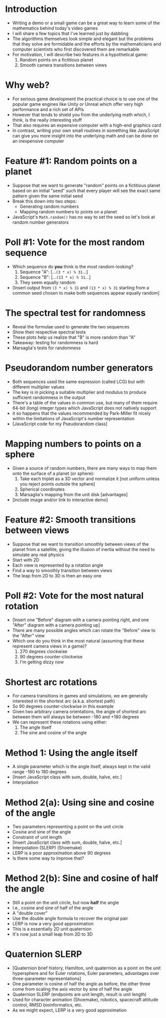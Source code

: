 # Introduction

- Writing a demo or a small game can be a great way to learn
  some of the mathematics behind today's video games
- I will share a few topics that I've learned
  just by dabbling
- The algorithms themselves look simple and elegant
  but the problems that they solve are formidable
  and the efforts by the mathematicians and
  computer scientists who first discovered them
  are remarkable
- For motivation, I will describe two features in
  a hypothetical game:
  1. Random points on a fictitious planet
  1. Smooth camera transitions between views

# Why web?

- For serious game development the practical choice
  is to use one of the popular game engines
  like Unity or Unreal
  which offer very high performance
  and a rich set of APIs
- However that tends to shield you from the underlying math
  which, I think, is the really interesting stuff
- That also requires an expensive computer
  with a high-end graphics card
- In contrast, writing your own small routines
  in something like JavaScript can give you
  more insight into the underlying math
  and can be done on an inexpensive computer

# Feature #1: Random points on a planet

- Suppose that we want to generate "random" points
  on a fictitious planet based on an initial "seed"
  such that every player will see the exact same pattern
  given the same initial seed
- Break this down into two steps:
  - Generating random numbers
  - Mapping random numbers to points on a planet
- JavaScript's `Math.random()` has no way to set the seed
  so let's look at random number generators

# Poll #1: Vote for the most random sequence

- Which sequence do **you** think is the most random-looking?
  1. Sequence "A": [...`(3 * x) % 31`...]
  1. Sequence "B": [...`(13 * x) % 31`...]
  1. They seem equally random
- [Insert output from `(3 * x) % 31` and `(13 * x) % 31`
  starting from a common seed chosen to make both sequences
  appear equally random]

# The spectral test for randomness

- Reveal the formulae used to generate the two sequences
- Show their respective spectral tests
- These plots help us realize that "B" is more random than "A"
- Takeaway: testing for randomness is hard
- Marsaglia's tests for randomness

# Pseudorandom number generators

- Both sequences used the same expression (called LCG)
  but with different multiplier values
- The key is in picking a suitable multiplier
  and modulus to produce sufficient randomness in the output
- There's a table of the values in common use, but
  many of them require 64-bit (long) integer types
  which JavaScript does not natively support
- it so happens that the values recommended by Park-Miller
  fit nicely within the limitations of JavaScript's number representation
- [JavaScript code for my Pseudorandom class]

# Mapping numbers to points on a sphere

- Given a source of random numbers,
  there are many ways to map them onto the surface
  of a planet (or sphere):
  1. Take each triplet as a 3D vector and
     normalize it [not uniform unless you reject
     points outside the sphere]
  1. Spherical coordinates
  1. Marsaglia's mapping from the unit disk
     [advantages]
- [include image and/or link to interactive demo]

# Feature #2: Smooth transitions between views

- Suppose that we want to transition smoothly
  between views of the planet from a satellite,
  giving the illusion of inertia
  without the need to simulate any real physics
- Start with 2D
- Each view is represented by a rotation angle
- Find a way to smoothly transition between views
- The leap from 2D to 3D is then an easy one

# Poll #2: Vote for the most natural rotation

- [Insert one "Before" diagram with a camera pointing right,
  and one "After" diagram with a camera pointing up]
- There are many possible angles which can rotate the "Before"
  view to the "After" view
- Which one do you think in the most natural (assuming
  that these represent camera views in a game)?
  1. 270 degrees clockwise
  1. 90 degrees counter-clockwise
  1. I'm getting dizzy now

# Shortest arc rotations

- For camera transitions in games and simulations,
  we are generally interested in the shortest arc
  (a.k.a. shortest path)
- So 90 degrees counter-clockwise in this example
- Given two arbitrary camera orientations,
  the angle of shortest arc between them
  will always be between -180 and +180 degrees
- We can represent these rotations using either:
  1. The angle itself
  1. The sine and cosine of the angle

# Method 1: Using the angle itself

- A single parameter which is the angle itself,
  always kept in the valid range -180 to 180 degrees
- [Insert JavaScript class with sum, double, halve, etc.]
- Interpolation

# Method 2(a): Using sine and cosine of the angle

- Two parameters representing a point on the unit circle
- Cosine and sine of the angle
- Constraint of unit length
- [Insert JavaScript class with sum, double, halve, etc.]
- Interpolation (SLERP) (Shoemake)
- LERP is a poor approximation above 90 degrees
- Is there some way to improve that?

# Method 2(b): Sine and cosine of half the angle

- Still a point on the unit circle,
  but now **half** the angle
- I.e., cosine and sine of half of the angle
- A "double cover"
- Use the double angle formula to recover the original pair
- LERP is now a very good approximation
- This is a essentially 2D unit quaternion
- It's now just a small leap from 2D to 3D

# Quaternion SLERP

- [Quaternion brief history, Hamilton, unit quaternion
  as a point on the unit hypersphere and
  for Euler rotations, Euler parameters, advantages
  over three-parameter representations]
- One parameter is cosine of half the angle as before,
  the other three come from scaling the axis vector
  by sine of half the angle
- Quaternion SLERP (endpoints are unit length, result is
  unit length)
- Used for character animation (Shoemake), robotics,
  spacecraft attitude control, RMSD bioinformatics, etc.
- As we might expect, LERP is a very good approximation
